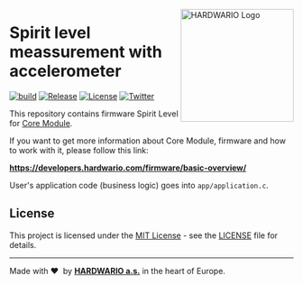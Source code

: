 <a href="https://www.hardwario.com/"><img src="https://www.hardwario.com/ci/assets/hw-logo.svg" width="200" alt="HARDWARIO Logo" align="right"></a>

# Spirit level meassurement with accelerometer

[![build](https://github.com/hardwario/twr-radio-spirit-level/actions/workflows/main.yml/badge.svg)](https://github.com/hardwario/twr-radio-spirit-level/actions/workflows/main.yml)
[![Release](https://img.shields.io/github/release/bigclownprojects/bcf-radio-spirit-level.svg)](https://github.com/bigclownprojects/bcf-radio-spirit-level/releases)
[![License](https://img.shields.io/github/license/bigclownprojects/bcf-radio-spirit-level.svg)](https://github.com/bigclownprojects/bcf-radio-spirit-level/blob/master/LICENSE)
[![Twitter](https://img.shields.io/twitter/follow/hardwario_en.svg?style=social&label=Follow)](https://twitter.com/hardwario_en)

This repository contains firmware Spirit Level for [Core Module](https://shop.bigclown.com/core-module).

If you want to get more information about Core Module, firmware and how to work with it, please follow this link:

**https://developers.hardwario.com/firmware/basic-overview/**

User's application code (business logic) goes into `app/application.c`.

## License

This project is licensed under the [MIT License](https://opensource.org/licenses/MIT/) - see the [LICENSE](LICENSE) file for details.

---

Made with &#x2764;&nbsp; by [**HARDWARIO a.s.**](https://www.hardwario.com/) in the heart of Europe.
